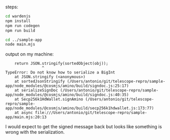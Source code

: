 steps:

```sh
cd wardenjs
npm install
npm run codegen
npm run build

cd ../sample-app
node main.mjs
```

output on my machine:
```
    return JSON.stringify(sortedObject(obj));
                ^
TypeError: Do not know how to serialize a BigInt
    at JSON.stringify (<anonymous>)
    at sortedJsonStringify (/Users/antonio/git/telescope-repro/sample-app/node_modules/@cosmjs/amino/build/signdoc.js:25:17)
    at serializeSignDoc (/Users/antonio/git/telescope-repro/sample-app/node_modules/@cosmjs/amino/build/signdoc.js:40:35)
    at Secp256k1HdWallet.signAmino (/Users/antonio/git/telescope-repro/sample-app/node_modules/@cosmjs/amino/build/secp256k1hdwallet.js:173:77)
    at async file:///Users/antonio/git/telescope-repro/sample-app/main.mjs:20:13
```

I would expect to get the signed message back but looks like something is wrong with the serialization.
